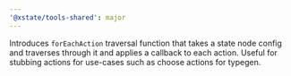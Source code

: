 ```yaml
---
'@xstate/tools-shared': major
---
```


Introduces `forEachAction` traversal function that takes a state node config and traverses through it and applies a callback to each action. Useful for stubbing actions for use-cases such as choose actions for typegen.
